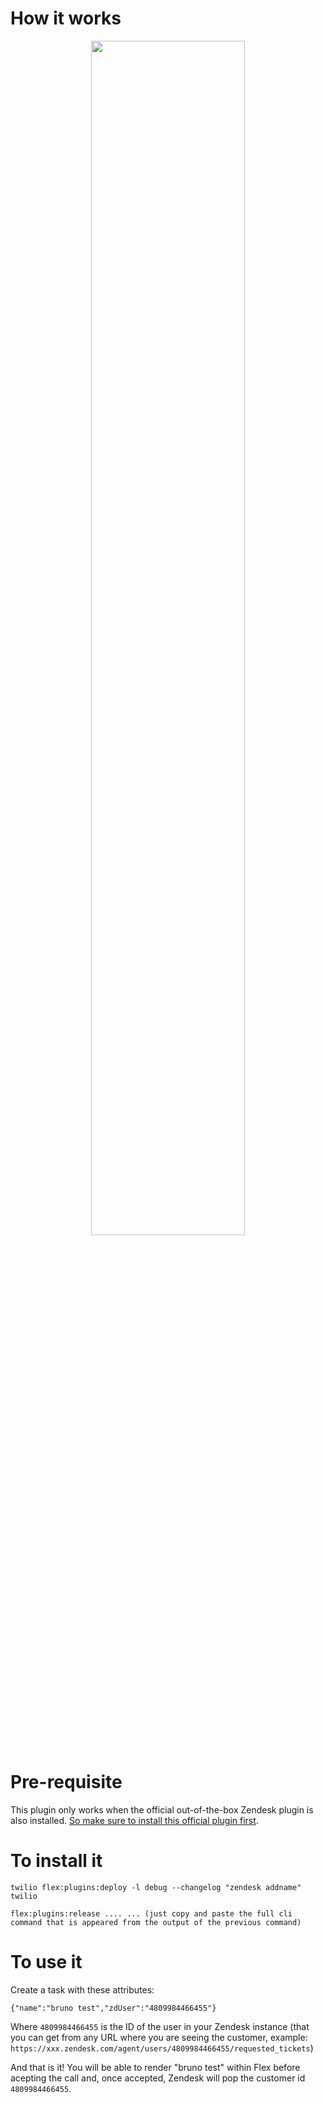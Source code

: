 # How it works

<p align="center" width="100%" target="_blank">
    <a href="https://www.loom.com/share/10b34cdcabcd4bf3ac56dac0c73d914e">
      <img width="70%" src="https://cdn.loom.com/sessions/thumbnails/10b34cdcabcd4bf3ac56dac0c73d914e-with-play.gif">
    </a
</p>

# Pre-requisite

This plugin only works when the official out-of-the-box Zendesk plugin is also installed. [So make sure to install this official plugin first](https://www.twilio.com/docs/flex/admin-guide/integrations/zendesk).

# To install it

```
twilio flex:plugins:deploy -l debug --changelog "zendesk addname"
twilio

flex:plugins:release .... ... (just copy and paste the full cli command that is appeared from the output of the previous command)
```

# To use it

Create a task with these attributes:

```
{"name":"bruno test","zdUser":"4809984466455"}
```

Where `4809984466455` is the ID of the user in your Zendesk instance (that you can get from any URL where you are seeing the customer, example: `https://xxx.zendesk.com/agent/users/4809984466455/requested_tickets`)

And that is it! You will be able to render "bruno test" within Flex before acepting the call and, once accepted, Zendesk will pop the customer id `4809984466455`.
